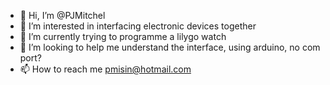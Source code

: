 - 👋 Hi, I’m @PJMitchel
- 👀 I’m interested in interfacing electronic devices together
- 🌱 I’m currently trying to programme a lilygo watch
- 💞️ I’m looking to help me understand the interface, using arduino, no com port?
- 📫 How to reach me pmisin@hotmail.com

<!---
PJMitchel/PJMitchel is a ✨ special ✨ repository because its `README.md` (this file) appears on your GitHub profile.
You can click the Preview link to take a look at your changes.
--->
